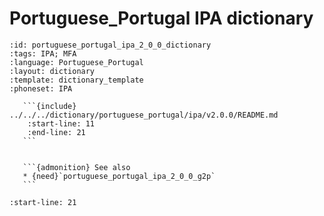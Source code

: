 
# Portuguese_Portugal IPA dictionary

``````{dictionary} Portuguese_Portugal IPA dictionary
:id: portuguese_portugal_ipa_2_0_0_dictionary
:tags: IPA; MFA
:language: Portuguese_Portugal
:layout: dictionary
:template: dictionary_template
:phoneset: IPA

   ```{include} ../../../dictionary/portuguese_portugal/ipa/v2.0.0/README.md
    :start-line: 11
    :end-line: 21
   ```


   ```{admonition} See also
   * {need}`portuguese_portugal_ipa_2_0_0_g2p`
   ```

``````

```{include} ../../../dictionary/portuguese_portugal/ipa/v2.0.0/README.md
:start-line: 21
```

